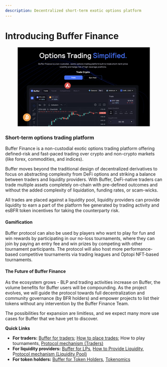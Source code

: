 ```yaml
---
description: Decentralized short-term exotic options platform
---
```


# Introducing Buffer Finance

<figure><img src=".gitbook/assets/Screenshot 2023-03-17 at 8.01.38 PM (2).png" alt=""><figcaption></figcaption></figure>

### Short-term options trading platform

Buffer Finance is a non-custodial exotic options trading platform offering defined-risk and fast-paced trading over crypto and non-crypto markets (like forex, commodities, and indices).

Buffer moves beyond the traditional design of decentralized derivatives to focus on abstracting complexity from DeFi options and striking a balance between traders and liquidity providers. With Buffer, DeFi-native traders can trade multiple assets completely on-chain with pre-defined outcomes and without the added complexity of liquidation, funding rates, or scam-wicks.

All trades are placed against a liquidity pool, liquidity providers can provide liquidity to earn a part of the platform fee generated by trading activity and esBFR token incentives for taking the counterparty risk.

#### **Gamification**

Buffer protocol can also be used by players who want to play for fun and win rewards by participating in our no-loss tournaments, where they can join by paying an entry fee and win prizes by competing with other tournament participants. The protocol will also host more performance-based competitive tournaments via trading leagues and Optopi NFT-based tournaments.

#### **The Future of Buffer Finance**

As the ecosystem grows - BLP and trading activities increase on Buffer, the volume benefits for Buffer users will be compounding. As the project evolves, we will guide the protocol towards full decentralization and community governance (by BFR holders) and empower projects to list their tokens without any intervention by the Buffer Finance Team.

The possibilities for expansion are limitless, and we expect many more use cases for Buffer that we have yet to discover.

**Quick Links**

* **For traders:** [Buffer for traders](introduction/buffer-for-traders.md); [How to place trades](quick-start-guides/how-to-place-trades.md); How to play tournaments, [Protocol mechanism (Traders)](protocol-mechanism/trading.md)
* **For liquidity providers:** [Buffer for LPs](introduction/buffer-for-lps.md), [How to Provide Liquidity](quick-start-guides/how-to-provide-liqudity.md), P[rotocol mechanism (Liquidity Pool)](protocol-mechanism/liquidity-pool.md)
* **For token holders:** [Buffer for Token Holders](https://app.gitbook.com/s/as8muGJZvVrS0BgDB8hJ/\~/changes/3/introduction/buffer-for-token-holders), [Tokenomics](https://app.gitbook.com/s/as8muGJZvVrS0BgDB8hJ/\~/changes/3/tokenomics)

